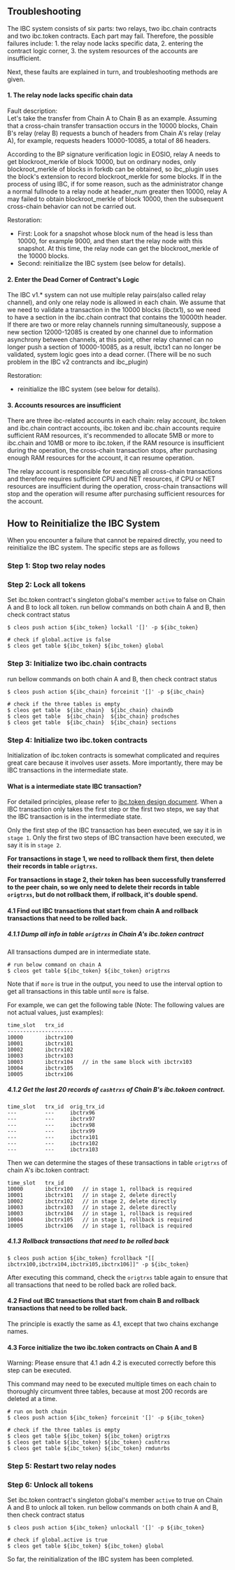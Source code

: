 
Troubleshooting
---------------

The IBC system consists of six parts: two relays, two ibc.chain contracts and two ibc.token contracts. 
Each part may fail. Therefore, the possible failures include: 1. the relay node lacks specific data, 2. 
entering the contract logic corner, 3. the system resources of the accounts are insufficient.

Next, these faults are explained in turn, and troubleshooting methods are given.


#### 1. The relay node lacks specific chain data
Fault description:  
Let's take the transfer from Chain A to Chain B as an example. 
Assuming that a cross-chain transfer transaction occurs in the 10000 blocks, 
Chain B's relay (relay B) requests a bunch of headers from Chain A's relay (relay A), 
for example, requests headers 10000-10085, a total of 86 headers.

According to the BP signature verification logic in EOSIO,
relay A needs to get blockroot_merkle of block 10000,
but on ordinary nodes, only blockroot_merkle of blocks in forkdb can be obtained,
so ibc_plugin uses the block's extension to record blockroot_merkle for some blocks.
If in the process of using IBC, if for some reason, 
such as the administrator change a normal fullnode to a relay node at header_num greater then 10000,
relay A may failed to obtain blockroot_merkle of block 10000,
then the subsequent cross-chain behavior can not be carried out.

Restoration:  
 - First: Look for a snapshot whose block num of the head is less than 10000, 
for example 9000, and then start the relay node with this snapshot. 
At this time, the relay node can get the blockroot_merkle of the 10000 blocks.
 - Second: reinitialize the IBC system (see below for details).
 
 
#### 2. Enter the Dead Corner of Contract's Logic
The IBC v1.* system can not use multiple relay pairs(also called relay channel), 
and only one relay node is allowed in each chain.
We assume that we need to validate a transaction in the 10000 blocks (ibctx1), 
so we need to have a section in the ibc.chain contract that contains the 10000th header.
If there are two or more relay channels running simultaneously,
suppose a new section 12000-12085 is created by one channel due to information asynchrony between channels,
at this point, other relay channel can no longer push a section of 10000-10085,
as a result, ibctx1 can no longer be validated, system logic goes into a dead corner.
(There will be no such problem in the IBC v2 contrancts and ibc_plugin)

Restoration:  
 - reinitialize the IBC system (see below for details).
 
#### 3. Accounts resources are insufficient
There are three ibc-related accounts in each chain: relay account, ibc.token and ibc.chain contract accounts,
ibc.token and ibc.chain accounts require sufficient RAM resources,
it's recommended to allocate 5MB or more to ibc.chain and 10MB or more to ibc.token,
if the RAM resource is insufficient during the operation, the cross-chain transaction stops, 
after purchasing enough RAM resources for the account, it can resume operation.

The relay account is responsible for executing all cross-chain transactions and therefore 
requires sufficient CPU and NET resources, if CPU or NET resources are insufficient during the operation, 
cross-chain transactions will stop and the operation will resume after purchasing sufficient resources for the account.
 
 
How to Reinitialize the IBC System
----------------------------------
When you encounter a failure that cannot be repaired directly, you need to reinitialize the IBC system. 
The specific steps are as follows

### Step 1: Stop two relay nodes

### Step 2: Lock all tokens
Set ibc.token contract's singleton global's member `active` to false on Chain A and B to lock all token.
run bellow commands on both chain A and B, then check contract status
``` 
$ cleos push action ${ibc_token} lockall '[]' -p ${ibc_token}

# check if global.active is false
$ cleos get table ${ibc_token} ${ibc_token} global 
```

### Step 3: Initialize two ibc.chain contracts
run bellow commands on both chain A and B, then check contract status
``` 
$ cleos push action ${ibc_chain} forceinit '[]' -p ${ibc_chain}

# check if the three tables is empty
$ cleos get table  ${ibc_chain}  ${ibc_chain} chaindb
$ cleos get table  ${ibc_chain}  ${ibc_chain} prodsches
$ cleos get table  ${ibc_chain}  ${ibc_chain} sections
```

### Step 4: Initialize two ibc.token contracts
Initialization of ibc.token contracts is somewhat complicated and requires great care because it involves user assets.
More importantly, there may be IBC transactions in the intermediate state.

#### What is a intermediate state IBC transaction?
For detailed principles, please refer to [ibc.token design document](abc).
When a IBC transaction only takes the first step or the first two steps, 
we say that the IBC transaction is in the intermediate state.

Only the first step of the IBC transaction has been executed, we say it is in `stage 1`.
Only the first two steps of IBC transaction have been executed, we say it is in `stage 2`.

**For transactions in stage 1, we need to rollback them first, then delete their records in table `origtrxs`.**

**For transactions in stage 2, their token has been successfully transferred to the peer chain, 
so we only need to delete their records in table `origtrxs`, but do not rollback them, if rollback, it's double spend.**

#### 4.1 Find out IBC transactions that start from chain A and rollback transactions that need to be rolled back.

##### 4.1.1 Dump all info in table `origtrxs` in Chain A's ibc.token contract
All transactions dumped are in intermediate state.
``` 
# run below command on chain A
$ cleos get table ${ibc_token} ${ibc_token} origtrxs 
```
Note that if `more` is true in the output, you need to use the interval option to get all transactions in this table
until `more` is false.

For example, we can get the following table (Note: The following values are not actual values, just examples):
``` 
time_slot   trx_id  
---------------------
10000       ibctrx100   
10001       ibctrx101       
10002       ibctrx102       
10003       ibctrx103       
10003       ibctrx104   // in the same block with ibctrx103
10004       ibctrx105       
10005       ibctrx106   
```

##### 4.1.2 Get the last 20 records of `cashtrxs` of Chain B's ibc.tokoen contract.
``` 
time_slot   trx_id  orig_trx_id
---         ---     ibctrx96
---         ---     ibctrx97
---         ---     ibctrx98
---         ---     ibctrx99
---         ---     ibctrx101
---         ---     ibctrx102
---         ---     ibctrx103
```

Then we can determine the stages of these transactions in table `origtrxs` of chain A's ibc.token contract:
```
time_slot   trx_id  
10000       ibctrx100   // in stage 1, rollback is required
10001       ibctrx101   // in stage 2, delete directly
10002       ibctrx102   // in stage 2, delete directly
10003       ibctrx103   // in stage 2, delete directly
10003       ibctrx104   // in stage 1, rollback is required
10004       ibctrx105   // in stage 1, rollback is required
10005       ibctrx106   // in stage 1, rollback is required
```

##### 4.1.3 Rollback transactions that need to be rolled back
```
$ cleos push action ${ibc_token} fcrollback "[[ ibctrx100,ibctrx104,ibctrx105,ibctrx106]]" -p ${ibc_token}
```
After executing this command, check the `origtrxs` table again to ensure that all transactions that need to be rolled back are rolled back.

#### 4.2 Find out IBC transactions that start from chain B and rollback transactions that need to be rolled back.
The principle is exactly the same as 4.1, except that two chains exchange names.

#### 4.3 Force initialize the two ibc.token contracts on Chain A and B
Warning: Please ensure that 4.1 adn 4.2 is executed correctly before this step can be executed.

This command may need to be executed multiple times on each chain to thoroughly circumvent three tables, 
because at most 200 records are deleted at a time.
``` 
# run on both chain
$ cleos push action ${ibc_token} forceinit '[]' -p ${ibc_token}

# check if the three tables is empty
$ cleos get table ${ibc_token} ${ibc_token} origtrxs 
$ cleos get table ${ibc_token} ${ibc_token} cashtrxs 
$ cleos get table ${ibc_token} ${ibc_token} rmdunrbs 
```

### Step 5: Restart two relay nodes

### Step 6: Unlock all tokens
Set ibc.token contract's singleton global's member `active` to true on Chain A and B to unlock all token.
run bellow commands on both chain A and B, then check contract status
``` 
$ cleos push action ${ibc_token} unlockall '[]' -p ${ibc_token}

# check if global.active is true
$ cleos get table ${ibc_token} ${ibc_token} global 
```

So far, the reinitialization of the IBC system has been completed.
